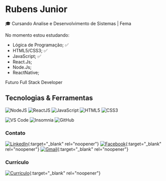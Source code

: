 # Rubens Junior

🎓 Cursando Analise e Desenvolvimento de Sistemas | Fema

No momento estou estudando:
- Lógica de Programação; ✅
- HTML5/CSS3; ✅
- JavaScript; ✅
- React.Js;
- Node.Js;
- ReactNative;

Futuro Full Stack Developer

## Tecnologias & Ferramentas
![NodeJS](https://img.shields.io/badge/-Node.JS-339933?style=flat&&logo=Node.js&logoColor=white)
![ReactJS](https://img.shields.io/badge/-ReactJS-61DAFB?style=flat&&logo=react&logoColor=ffffff)
![JavaScript](https://img.shields.io/badge/-JavaScript-yellow?style=flat&logo=javascript&logoColor=ffffff)
![HTML5](https://img.shields.io/badge/-HTML5-%23E44D27?style=flat&logo=html5&logoColor=ffffff)
![CSS3](https://img.shields.io/badge/-CSS3-%231572B6?style=flat&logo=css3)

![VS Code](http://img.shields.io/badge/-VS%20Code-007ACC?style=flat&logo=visual-studio-code)
![Insomnia](http://img.shields.io/badge/-Insomnia-5849BE?style=flat&logo=insomnia&logoColor=ffffff)
![GitHub](http://img.shields.io/badge/-GitHub-181717?style=flat&logo=github&logoColor=fff)


### Contato
 
[![LinkedIn](https://img.shields.io/badge/-LinkedIn-blue?style=flat-square&logo=Linkedin&logoColor=white)](https://www.linkedin.com/in/rubens-da-cunha-junior-850556197/){:target="_blank" rel="noopener"}
[![Facebook](https://img.shields.io/badge/Facebook-%231877F2.svg?&style=flat-square&logo=facebook&logoColor=white)]( https://www.facebook.com/rbn.rj97/){:target="_blank" rel="noopener"}
[![Gmail](https://img.shields.io/badge/-Gmail-EA4335?style=flat-square&logo=gmail&logoColor=white)](mailto:rubens.cjnr@gmail.com){:target="_blank" rel="noopener"}

### Currículo 

[![Currículo](https://img.shields.io/badge/-Currículo-4285F4?style=flat-square&logo=google-drive&logoColor=white)](https://drive.google.com/file/d/1sFBsLJyqbIWayY2Vvx-w4Jp8MfNCr-D_/view?usp=sharing){:target="_blank" rel="noopener"}
